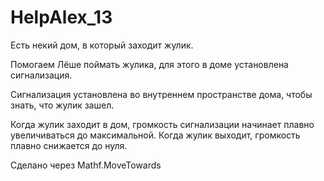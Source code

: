 # HelpAlex_13

Есть некий дом, в который заходит жулик.

Помогаем Лёше поймать жулика, для этого в доме установлена сигнализация.

Сигнализация установлена во внутреннем пространстве дома, чтобы знать, что жулик зашел.

Когда жулик заходит в дом, громкость сигнализации  начинает плавно увеличиваться до максимальной. Когда жулик выходит, громкость плавно снижается до нуля.

Сделано через Mathf.MoveTowards
